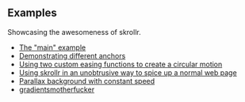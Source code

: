 Examples
------

Showcasing the awesomeness of skrollr.

* [The "main" example](http://prinzhorn.github.com/skrollr/)
* [Demonstrating different anchors](http://prinzhorn.github.com/skrollr/examples/anchors.html)
* [Using two custom easing functions to create a circular motion](http://prinzhorn.github.com/skrollr/examples/circular_motion.html)
* [Using skrollr in an unobtrusive way to spice up a normal web page](http://prinzhorn.github.com/skrollr/examples/normal_page_spice.html)
* [Parallax background with constant speed](http://prinzhorn.github.com/skrollr/examples/bg_constant_speed_less.html)
* [gradientsmotherfucker](http://prinzhorn.github.com/skrollr/examples/gradientsmotherfucker.html)
